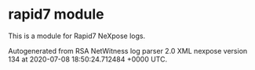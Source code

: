 # rapid7 module

This is a module for Rapid7 NeXpose logs.

Autogenerated from RSA NetWitness log parser 2.0 XML nexpose version 134
at 2020-07-08 18:50:24.712484 +0000 UTC.

